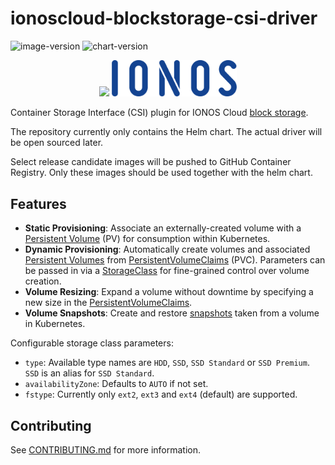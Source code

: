 # ionoscloud-blockstorage-csi-driver

![image-version] ![chart-version]

<p align="center">
  <img src="https://raw.githubusercontent.com/container-storage-interface/spec/master/logo.png" width="200">
  <img src="./docs/assets/images/LOGO_IONOS_Blue_RGB.png" width="200">
</p>

Container Storage Interface (CSI) plugin for IONOS Cloud [block storage][1].

The repository currently only contains the Helm chart.
The actual driver will be open sourced later.

Select release candidate images will be pushed to GitHub Container Registry.
Only these images should be used together with the helm chart.

## Features

* **Static Provisioning**: Associate an externally-created volume with a [Persistent Volume][2] (PV) for consumption
  within Kubernetes.
* **Dynamic Provisioning**: Automatically create volumes and associated [Persistent Volumes][2] from
  [PersistentVolumeClaims][3] (PVC). Parameters can be passed in via a [StorageClass][4] for fine-grained control over
  volume creation.
* **Volume Resizing**: Expand a volume without downtime by specifying a new size in the [PersistentVolumeClaims][5].
* **Volume Snapshots**: Create and restore [snapshots][6] taken from a volume in Kubernetes.

Configurable storage class parameters:

* `type`: Available type names are `HDD`, `SSD`, `SSD Standard` or `SSD Premium`. `SSD` is an alias for `SSD Standard`.
* `availabilityZone`: Defaults to `AUTO` if not set.
* `fstype`: Currently only `ext2`, `ext3` and `ext4` (default) are supported.

## Contributing

See [CONTRIBUTING.md](./CONTRIBUTING.md) for more information.

[1]: https://cloud.ionos.com/storage/block-storage
[2]: https://kubernetes.io/docs/concepts/storage/persistent-volumes
[3]: https://kubernetes.io/docs/concepts/storage/persistent-volumes/#dynamic
[4]: https://kubernetes.io/docs/concepts/storage/storage-classes/#the-storageclass-resource
[5]: https://kubernetes.io/docs/concepts/storage/persistent-volumes/#expanding-persistent-volumes-claims
[6]: https://kubernetes.io/docs/concepts/storage/volume-snapshots

[image-version]: <https://ghcr-badge.egpl.dev/ionos-cloud/ionoscloud-blockstorage-csi-driver/latest_tag?label=app version>
[chart-version]: <https://ghcr-badge.egpl.dev/ionos-cloud/helm-charts/ionoscloud-blockstorage-csi-driver/latest_tag?label=chart version>
